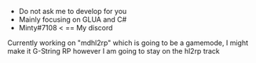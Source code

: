 - Do not ask me to develop for you
- Mainly focusing on GLUA and C#
- Minty#7108 < == My discord

Currently working on "mdhl2rp" which is going to be a gamemode, I might make it G-String RP however I am going to stay on the hl2rp track

<!---
DutyServeUnion/DutyServeUnion is a ✨ special ✨ repository because its `README.md` (this file) appears on your GitHub profile.
You can click the Preview link to take a look at your changes.
--->
